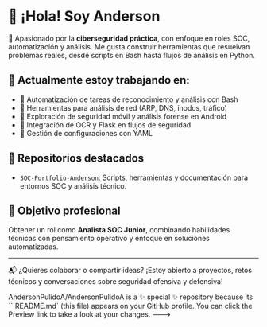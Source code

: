 # 👋 ¡Hola! Soy Anderson

🔐 Apasionado por la **ciberseguridad práctica**, con enfoque en roles SOC, automatización y análisis. Me gusta construir herramientas que resuelvan problemas reales, desde scripts en Bash hasta flujos de análisis en Python.

## 🚀 Actualmente estoy trabajando en:
- 🧠 Automatización de tareas de reconocimiento y análisis con Bash
- 📡 Herramientas para análisis de red (ARP, DNS, inodos, tráfico)
- 📱 Exploración de seguridad móvil y análisis forense en Android
- 🧪 Integración de OCR y Flask en flujos de seguridad
- 📁 Gestión de configuraciones con YAML

## 🧰 Repositorios destacados
- [`SOC-Portfolio-Anderson`](https://github.com/AndersonPulidoA/SOC-Portfolio-Anderson): Scripts, herramientas y documentación para entornos SOC y análisis técnico.

## 🎯 Objetivo profesional
Obtener un rol como **Analista SOC Junior**, combinando habilidades técnicas con pensamiento operativo y enfoque en soluciones automatizadas.

---

📬 ¿Quieres colaborar o compartir ideas? ¡Estoy abierto a proyectos, retos técnicos y conversaciones sobre seguridad ofensiva y defensiva!

AndersonPulidoA/AndersonPulidoA is a ✨ special ✨ repository because its ```README.md` (this file) appears on your GitHub profile.
You can click the Preview link to take a look at your changes.
--->
